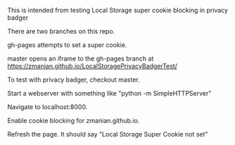
This is intended from testing Local Storage super cookie blocking in privacy badger

There are two branches on this repo.

gh-pages attempts to set a super cookie.

master opens an iframe to the gh-pages branch at https://zmanian.github.io/LocalStoragePrivacyBadgerTest/

To test with privacy badger, checkout master.

Start a webserver with something like "python -m SimpleHTTPServer"

Navigate to localhost:8000.

Enable cookie blocking for zmanian.github.io.

Refresh the page. It should say "Local Storage Super Cookie not set"
